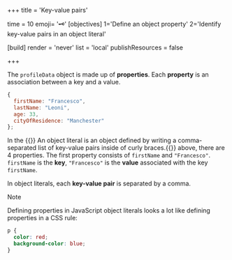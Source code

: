+++
title = 'Key-value pairs'

time = 10
emoji= '🗝️'
[objectives]
    1='Define an object property'
    2='Identify key-value pairs in an object literal'

[build]
  render = 'never'
  list = 'local'
  publishResources = false

+++

The `profileData` object is made up of **properties**.
Each **property** is an association between a key and a value.

```js
{
  firstName: "Francesco",
  lastName: "Leoni",
  age: 33,
  cityOfResidence: "Manchester"
};
```

In the {{<tooltip title="object literal">}} An object literal is an object defined by writing a comma-separated list of key-value pairs inside of curly braces.{{</tooltip>}} above, there are 4 properties. The first property consists of `firstName` and `"Francesco"`. `firstName` is the **key**, `"Francesco"` is the **value** associated with the key `firstName`.

In object literals, each **key-value pair** is separated by a comma.

> [!NOTE]
> Defining properties in JavaScript object literals looks a lot like defining properties in a CSS rule:
>
> ```css
> p {
>   color: red;
>   background-color: blue;
> }
> ```
